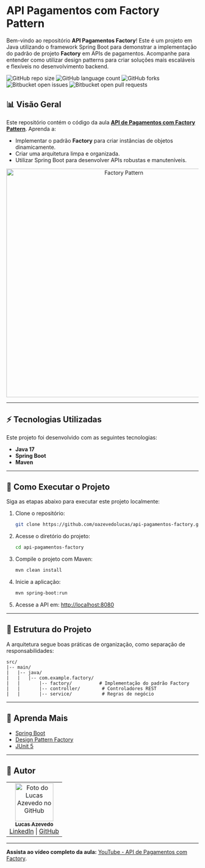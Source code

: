 # API Pagamentos com Factory Pattern

Bem-vindo ao repositório **API Pagamentos Factory**! Este é um projeto em Java utilizando o framework Spring Boot para demonstrar a implementação do padrão de projeto **Factory** em APIs de pagamentos. Acompanhe para entender como utilizar design patterns para criar soluções mais escaláveis e flexíveis no desenvolvimento backend.

![GitHub repo size](https://img.shields.io/github/repo-size/iuricode/README-template?style=for-the-badge)
![GitHub language count](https://img.shields.io/github/languages/count/iuricode/README-template?style=for-the-badge)
![GitHub forks](https://img.shields.io/github/forks/iuricode/README-template?style=for-the-badge)
![Bitbucket open issues](https://img.shields.io/bitbucket/issues/iuricode/README-template?style=for-the-badge)
![Bitbucket open pull requests](https://img.shields.io/bitbucket/pr-raw/iuricode/README-template?style=for-the-badge)

## 📊 Visão Geral

Este repositório contém o código da aula [**API de Pagamentos com Factory Pattern**](https://youtu.be/jwGv-5fS6Ds?si=3gSRlsJkvwxdJs42). Aprenda a:

- Implementar o padrão **Factory** para criar instâncias de objetos dinamicamente.
- Criar uma arquitetura limpa e organizada.
- Utilizar Spring Boot para desenvolver APIs robustas e manuteníveis.

<div align="center">
  <img src="https://i.imgur.com/gFidoBQ.png" alt="Factory Pattern" width="600px">
</div>

---

## ⚡ Tecnologias Utilizadas

Este projeto foi desenvolvido com as seguintes tecnologias:

- **Java 17**
- **Spring Boot**
- **Maven**

---

## 🔧 Como Executar o Projeto

Siga as etapas abaixo para executar este projeto localmente:

1. Clone o repositório:
   ```bash
   git clone https://github.com/oazevedolucas/api-pagamentos-factory.git
   ```

2. Acesse o diretório do projeto:
   ```bash
   cd api-pagamentos-factory
   ```

3. Compile o projeto com Maven:
   ```bash
   mvn clean install
   ```

4. Inicie a aplicação:
   ```bash
   mvn spring-boot:run
   ```

5. Acesse a API em:
   [http://localhost:8080](http://localhost:8080)

---

## 🔬 Estrutura do Projeto

A arquitetura segue boas práticas de organização, como separação de responsabilidades:

```
src/
|-- main/
|   |-- java/
|   |   |-- com.example.factory/
|   |       |-- factory/          # Implementação do padrão Factory
|   |       |-- controller/        # Controladores REST
|   |       |-- service/           # Regras de negócio
```

---

## 🚀 Aprenda Mais

- [Spring Boot](https://spring.io/projects/spring-boot)
- [Design Pattern Factory](https://refactoring.guru/design-patterns/factory-method)
- [JUnit 5](https://junit.org/junit5/)

---

## 👥 Autor

<table>
  <tr>
    <td align="center">
      <a href="https://github.com/oazevedolucas">
        <img src="https://avatars.githubusercontent.com/u/49877556?v=4" width="100px;" alt="Foto do Lucas Azevedo no GitHub"/>
        <br/>
        <sub>
          <b>Lucas Azevedo</b>
        </sub>
      </a>
      <br/>
      <a href="https://www.linkedin.com/in/oazevedolucas">LinkedIn</a> |
      <a href="https://github.com/oazevedolucas">GitHub</a>
    </td>
  </tr>
</table>

---

**Assista ao vídeo completo da aula:** [YouTube - API de Pagamentos com Factory](https://youtu.be/5diCOJ22ht8).

